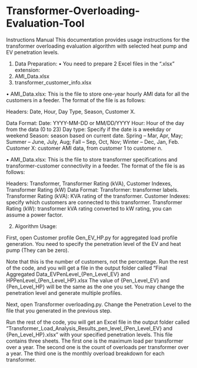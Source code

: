 # Transformer-Overloading-Evaluation-Tool

Instructions Manual
This documentation provides usage instructions for the transformer overloading evaluation algorithm with selected heat pump and EV penetration levels.

1.	Data Preparation:
•	You need to prepare 2 Excel files in the “.xlsx” extension:
1.	AMI_Data.xlsx
2.	transformer_customer_info.xlsx

•	AMI_Data.xlsx:
This is the file to store one-year hourly AMI data for all the customers in a feeder. The format of the file is as follows: 
 
Headers: Date, Hour, Day Type, Season, Customer X.

Data Format: 
	Date: YYYY-MM-DD or MM/DD/YYYY
	Hour: Hour of the day from the data (0 to 23)
	Day type: Specify if the date is a weekday or weekend
	Season: season based on current date. Spring – Mar, Apr, May; Summer – June, July, Aug; Fall – Sep, Oct, Nov; Winter – Dec, Jan, Feb.
	Customer X: customer AMI data, from customer 1 to customer n.

•	AMI_Data.xlsx:
This is the file to store transformer specifications and transformer-customer connectivity in a feeder. The format of the file is as follows: 
 
Headers: Transformer, Transformer Rating (kVA), Customer Indexes, Transformer Rating (kW)
Data Format: 
	Transformer: transformer labels.
	Transformer Rating (kVA): KVA rating of the transformer.
	Customer Indexes: specify which customers are connected to this transformer.
	Transformer Rating (kW): transformer kVA rating converted to kW rating, you can assume a power factor.

2.	Algorithm Usage:

First, open Customer profile Gen_EV_HP.py for aggregated load profile generation. You need to specify the penetration level of the EV and heat pump (They can be zero).
 
Note that this is the number of customers, not the percentage.
Run the rest of the code, and you will get a file in the output folder called “Final Aggregated Data_EVPenLevel_{Pen_Level_EV} and HPPenLevel_{Pen_Level_HP}.xlsx
The value of {Pen_Level_EV} and {Pen_Level_HP} will be the same as the one you set. You may change the penetration level and generate multiple profiles.

Next, open Transformer overloading.py. Change the Penetration Level to the file that you generated in the previous step.
 
Run the rest of the code, you will get an Excel file in the output folder called “Transformer_Load_Analysis_Results_pen_level_{Pen_Level_EV} and {Pen_Level_HP}.xlsx” with your specified penetration levels.
This file contains three sheets. The first one is the maximum load per transformer over a year. The second one is the count of overloads per transformer over a year. The third one is the monthly overload breakdown for each transformer.


